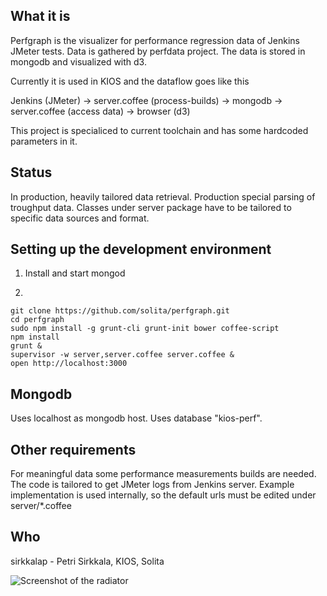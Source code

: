 ## What it is

Perfgraph is the visualizer for performance regression data of Jenkins JMeter tests.
Data is gathered by perfdata project. The data is stored in mongodb and visualized with d3.

Currently it is used in KIOS and the dataflow goes like this

Jenkins (JMeter) -> server.coffee (process-builds) -> mongodb -> server.coffee (access data) -> browser (d3)

This project is specialiced to current toolchain and has some hardcoded
parameters in it.

## Status

In production, heavily tailored data retrieval. Production special parsing of troughput data.
Classes under server package have to be tailored to specific data sources and format.

## Setting up the development environment
1. Install and start mongod

2. 
```
git clone https://github.com/solita/perfgraph.git
cd perfgraph
sudo npm install -g grunt-cli grunt-init bower coffee-script
npm install
grunt &
supervisor -w server,server.coffee server.coffee &
open http://localhost:3000
```

## Mongodb

Uses localhost as mongodb host. Uses database "kios-perf".

## Other requirements

For meaningful data some performance measurements builds are needed. The code is tailored to get JMeter
logs from Jenkins server. Example implementation is used internally, so the default urls must be edited
under server/*.coffee

## Who

sirkkalap - Petri Sirkkala, KIOS, Solita

![Screenshot of the radiator](public/img/readme-preview-image.png)

